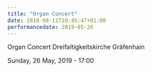 ```yaml
---
title: "Organ Concert"
date: 2018-08-11T10:45:47+01:00
performancedate: 2019-05-26
---
```


Organ Concert
Dreifaltigkeitskirche
Gräfenhain

Sunday, 26 May, 2019 - 17:00
